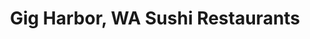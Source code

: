 ---
layout: city
title: Gig Harbor, WA Sushi Restaurants
permalink: /washington/gig-harbor/
stateAbbr: WA
stateName: Washington
cityName: Gig Harbor
---